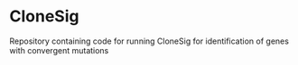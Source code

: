 # CloneSig
Repository containing code for running CloneSig for identification of genes with convergent mutations
